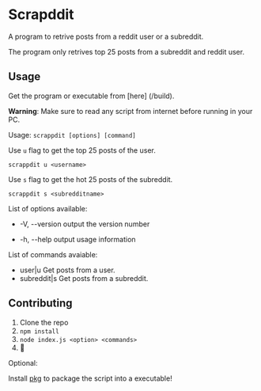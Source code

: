 # Scrapddit

A program to retrive posts from a reddit user or a subreddit.

The program only retrives top 25 posts from a subreddit and reddit user.

## Usage

Get the program or executable from [here] (/build).

**Warning**: Make sure to read any script from internet before running in your PC.

Usage: ```scrappdit [options] [command]```

Use `u` flag to get the top 25 posts of the user.

```scrappdit u <username> ```

Use `s` flag to get the hot 25 posts of the subreddit.

```scrappdit s <subredditname>```

List of options available:

  - -V, --version                output the version number

  - -h, --help                   output usage information

List of commands avaiable:

 - user|u <username>            Get posts from a user.
 - subreddit|s <subredditname>  Get posts from a subreddit.

## Contributing

1. Clone the repo
2. `npm install`
3. `node index.js <option> <commands>`
4. :tada:

Optional:

Install [pkg](https://www.npmjs.com/package/pkg) to package the script into a executable!
